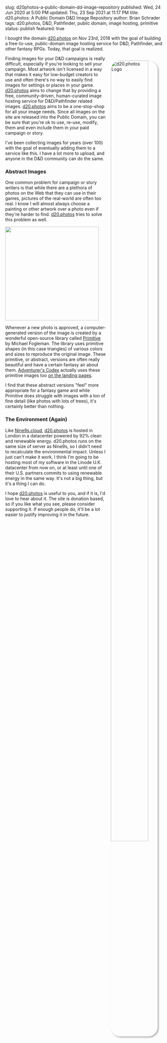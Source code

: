 slug: d20photos-a-public-domain-dd-image-repository
published: Wed, 24 Jun 2020 at 5:00 PM
updated: Thu, 23 Sep 2021 at 11:17 PM
title: d20.photos: A Public Domain D&D Image Repository
author: Brian Schrader
tags: d20.photos, D&D, Pathfinder, public domain, image hosting, primitive
status: publish
featured: true

I bought the domain [d20.photos][1] on Nov 23rd, 2018 with the goal of building a free-to-use, public-domain image hosting service for D&D, Pathfinder, and other fantasy RPGs. Today, that goal is realized.

<a href="https://d20.photos/">
  <img
    src="https://d20.photos/static/images/apple-touch-icon.jpg"
    alt="d20.photos Logo"
    style="max-width:150px; width:80%; box-shadow:3px 3px 5px darkgrey; border-radius:30px; padding:0; margin:15px; float:right;">
</a>

Finding images for your D&D campaigns is really difficult, especially if you're looking to sell your campaign. Most artwork isn't licensed in a way that makes it easy for low-budget creators to use and often there's no way to easily find images for settings or places in your game. [d20.photos][1] aims to change that by providing a free, community-driven, human-curated image hosting service for D&D/Pathfinder related images. [d20.photos][1] aims to be a one-stop-shop for all your image needs. Since all images on the site are released into the Public Domain, you can be sure that you're ok to use, re-use, modify, them and even include them in your paid campaign or story.

I've been collecting images for years (over 100) with the goal of eventually adding them to a service like this. I have a lot more to upload, and anyone in the D&D community can do the same.

### Abstract Images

One common problem for campaign or story writers is that while there are a plethora of photos on the Web that they can use in their games, pictures of the real-world are often too real. I know I will almost always choose a painting or other artwork over a photo even if they're harder to find. [d20.photos][1] tries to solve this problem as well.

<img
    class="image-right" src="https://p.d20.photos/file/d20-photos/finalized-media/05422d20-f39e-4e8f-a254-255281204f65-05422d20-f39e-4e8f-a254-255281204f65_sm3423.jpg"
    width="300"
    height="300"
    style="max-width:300px;"
/>

Whenever a new photo is approved, a computer-generated version of the image is created by a wonderful open-source library called [Primitive][2] by Michael Fogleman. The library uses primitive shapes (in this case triangles) of various colors and sizes to reproduce the original image. These primitive, or abstract, versions are often really beautiful and have a certain fantasy air about them. [Adventurer's Codex][3] actually uses these primitive images too [on the landing pages][4].

I find that these abstract versions "feel" more appropriate for a fantasy game and while Primitive does struggle with images with a ton of fine detail (like photos with lots of trees), it's certainly better than nothing.

### The Environment (Again)

Like [Nine9s.cloud][5], [d20.photos][1] is hosted in London in a datacenter powered by 92% clean and renewable energy. d20.photos runs on the same size of server as Nine9s, so I didn't need to recalculate the environmental impact. Unless I just can't make it work, I think I'm going to be hosting most of my software in the Linode U.K. datacenter from now on, or at least until one of their U.S. partners commits to using renewable energy in the same way. It's not a big thing, but it's a thing I can do.

I hope [d20.photos][1] is useful to you, and if it is, I'd love to hear about it. The site is donation based, so if you like what you see, please consider supporting it. If enough people do, it'll be a lot easier to justify improving it in the future.

[1]: https://d20.photos/
[2]: https://github.com/fogleman/primitive
[3]: http://adventurerscodex.com
[4]: https://adventurerscodex.com/dm.html
[5]: https://nine9s.cloud/
